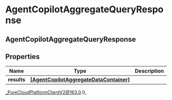 # AgentCopilotAggregateQueryResponse

## AgentCopilotAggregateQueryResponse

## Properties

|Name | Type | Description | Notes|
|------------ | ------------- | ------------- | -------------|
| **results** | [**[AgentCopilotAggregateDataContainer]**](AgentCopilotAggregateDataContainer) |  | [optional] |



_PureCloudPlatformClientV2@163.0.0_
